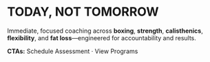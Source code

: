 # TODAY, NOT TOMORROW
Immediate, focused coaching across **boxing**, **strength**, **calisthenics**, **flexibility**, and **fat loss**—engineered for accountability and results.

**CTAs:** Schedule Assessment · View Programs
